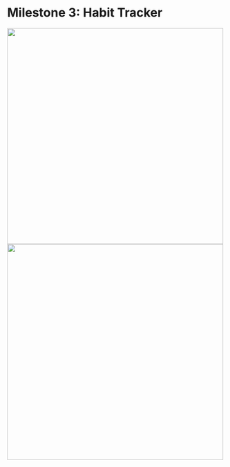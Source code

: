 # Milestone 3: Habit Tracker

<img src="https://user-images.githubusercontent.com/35319467/107100040-0df1c280-67c8-11eb-9a0c-5fbde3b41961.png" width="500">

<img src="https://user-images.githubusercontent.com/35319467/107100060-15b16700-67c8-11eb-9181-ba46bec1b4e1.png" width="500">
